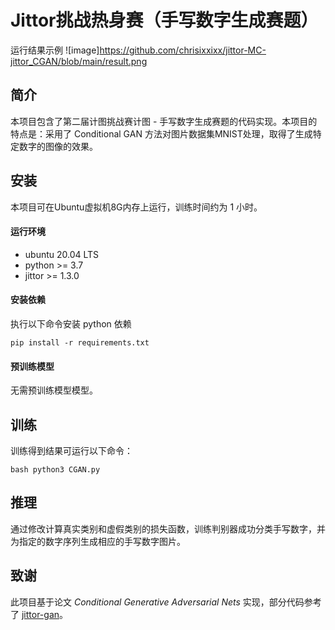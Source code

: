 # Jittor挑战热身赛（手写数字生成赛题）

运行结果示例
![image]https://github.com/chrisixxixx/jittor-MC-jittor_CGAN/blob/main/result.png

## 简介

本项目包含了第二届计图挑战赛计图 - 手写数字生成赛题的代码实现。本项目的特点是：采用了 Conditional GAN 方法对图片数据集MNIST处理，取得了生成特定数字的图像的效果。

## 安装 

本项目可在Ubuntu虚拟机8G内存上运行，训练时间约为 1 小时。

#### 运行环境
- ubuntu 20.04 LTS
- python >= 3.7
- jittor >= 1.3.0

#### 安装依赖
执行以下命令安装 python 依赖
```
pip install -r requirements.txt
```

#### 预训练模型
无需预训练模型模型。


## 训练

训练得到结果可运行以下命令：
```
bash python3 CGAN.py
```

## 推理

通过修改计算真实类别和虚假类别的损失函数，训练判别器成功分类手写数字，并为指定的数字序列生成相应的手写数字图片。

## 致谢

此项目基于论文 *Conditional Generative Adversarial Nets* 实现，部分代码参考了 [jittor-gan](https://github.com/Jittor/gan-jittor)。